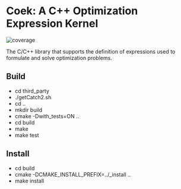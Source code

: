 # Coek: A C++ Optimization Expression Kernel

![coverage](https://gitlab.com/coopr/coek/badges/master/coverage.svg)


The C/C++ library that supports the definition of expressions used to formulate and solve optimization problems.

## Build

* cd third\_party
* ./getCatch2.sh
* cd ..
* mkdir build
* cmake -Dwith\_tests=ON ..
* cd build
* make
* make test


## Install

* cd build
* cmake -DCMAKE\_INSTALL\_PREFIX=../\_install ..
* make install

